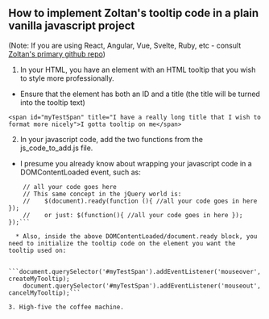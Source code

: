 ## How to implement Zoltan's tooltip code in a plain vanilla javascript project

(Note: If you are using React, Angular, Vue, Svelte, Ruby, etc - consult [Zoltan's primary github repo](https://github.com/zoltantothcom/vanilla-js-tooltip))


1. In your HTML, you have an element with an HTML tooltip that you wish to style more professionally.
  * Ensure that the element has both an ID and a title (the title will be turned into the tooltip text)


`<span id="myTestSpan" title="I have a really long title that I wish to format more nicely">I gotta tooltip on me</span>`


2. In your javascript code, add the two functions from the js_code_to_add.js file.
  * I presume you already know about wrapping your javascript code in a DOMContentLoaded event, such as:

```document.addEventListener('DOMContentLoaded',() => {
    // all your code goes here
    // This same concept in the jQuery world is:
    //    $(document).ready(function (){ //all your code goes in here });
    //    or just: $(function(){ //all your code goes in here });
});```

  * Also, inside the above DOMContentLoaded/document.ready block, you need to initialize the tooltip code on the element you want the tooltip used on:

    ```document.querySelector('#myTestSpan').addEventListener('mouseover', createMyTooltip);
    document.querySelector('#myTestSpan').addEventListener('mouseout', cancelMyTooltip);```

3. High-five the coffee machine.
